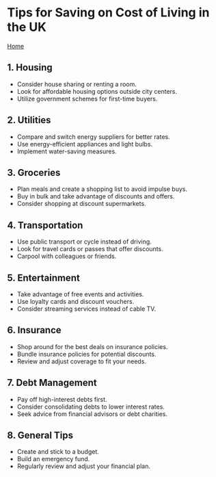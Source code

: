 # Tips for Saving on Cost of Living in the UK

[Home](README.md)

## 1. Housing
- Consider house sharing or renting a room.
- Look for affordable housing options outside city centers.
- Utilize government schemes for first-time buyers.

## 2. Utilities
- Compare and switch energy suppliers for better rates.
- Use energy-efficient appliances and light bulbs.
- Implement water-saving measures.

## 3. Groceries
- Plan meals and create a shopping list to avoid impulse buys.
- Buy in bulk and take advantage of discounts and offers.
- Consider shopping at discount supermarkets.

## 4. Transportation
- Use public transport or cycle instead of driving.
- Look for travel cards or passes that offer discounts.
- Carpool with colleagues or friends.

## 5. Entertainment
- Take advantage of free events and activities.
- Use loyalty cards and discount vouchers.
- Consider streaming services instead of cable TV.

## 6. Insurance
- Shop around for the best deals on insurance policies.
- Bundle insurance policies for potential discounts.
- Review and adjust coverage to fit your needs.

## 7. Debt Management
- Pay off high-interest debts first.
- Consider consolidating debts to lower interest rates.
- Seek advice from financial advisors or debt charities.

## 8. General Tips
- Create and stick to a budget.
- Build an emergency fund.
- Regularly review and adjust your financial plan.